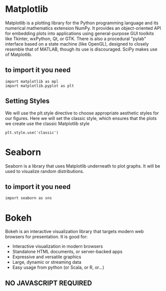 # Matplotlib
Matplotlib is a plotting library for the Python programming language and its numerical mathematics extension NumPy. It provides an object-oriented API for embedding plots into applications using general-purpose GUI toolkits like Tkinter, wxPython, Qt, or GTK. There is also a procedural "pylab" interface based on a state machine (like OpenGL), designed to closely resemble that of MATLAB, though its use is discouraged. SciPy makes use of Matplotlib.

## to import it you need 
```
import matplotlib as mpl 
import matplotlib.pyplot as plt
```

## Setting Styles
We will use the plt.style directive to choose appropriate aesthetic styles for our figures. Here we will set the classic style, which ensures that the plots we create use the classic Matplotlib style <br>

`plt.style.use('classic')`

# Seaborn

Seaborn is a library that uses Matplotlib underneath to plot graphs. It will be used to visualize random distributions.

## to import it you need 

` import seaborn as sns `

# Bokeh 
Bokeh is an interactive visualization library that targets modern web browsers for presentation. It is good for:

- Interactive visualization in modern browsers
- Standalone HTML documents, or server-backed apps
- Expressive and versatile graphics
- Large, dynamic or streaming data
- Easy usage from python (or Scala, or R, or...)

## NO JAVASCRIPT REQUIRED
